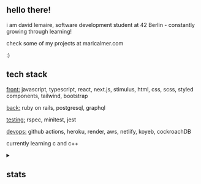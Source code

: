 ## hello there!

i am david lemaire, software development student at 42 Berlin - constantly growing through learning!

check some of my projects at maricalmer.com

:)

## tech stack

<u>front:</u> javascript, typescript, react, next.js, stimulus, html, css, scss, styled components, tailwind, bootstrap

<u>back:</u> ruby on rails, postgresql, graphql

<u>testing:</u> rspec, minitest, jest

<u>devops:</u> github actions, heroku, render, aws, netlify, koyeb, cockroachDB

currently learning c and c++

<details>
<summary><h2>stats</h2></summary>
<br />
<!--START_SECTION:data-section-->
<img src="https://github-readme-stats.vercel.app/api/top-langs?username=maricalmer&theme=nightowl" />
<!--END_SECTION:data-section-->
</details>
